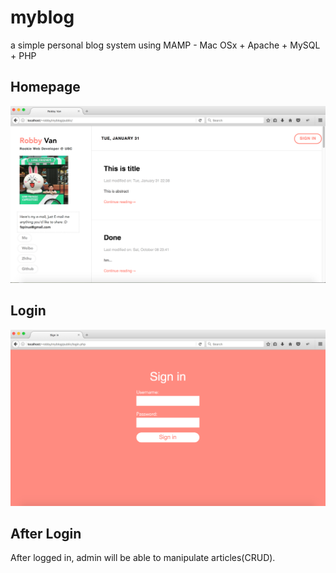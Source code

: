 # myblog
a simple personal blog system using MAMP - Mac OSx + Apache + MySQL + PHP

## Homepage
![](./img/homepage.png)

## Login
![](./img/login.png)

## After Login
After logged in, admin will be able to manipulate articles(CRUD).
